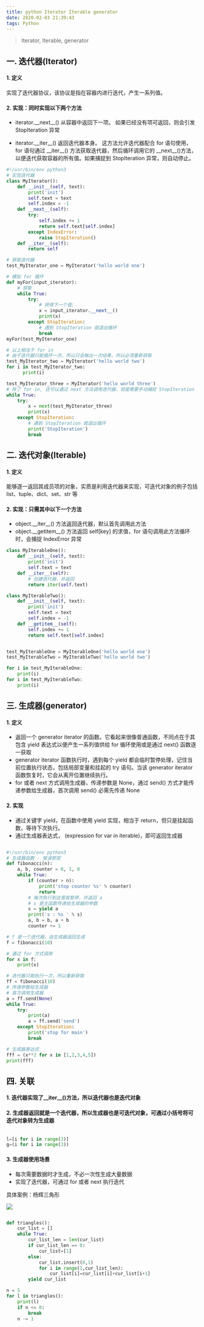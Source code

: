 ```yaml
---
title: python Iterator Iterable generator
date: 2020-02-03 21:39:43
tags: Python
---
```


> Iterator, Iterable, generator

<!-- more -->

## 一. 迭代器(Iterator)
#### 1. 定义
实现了迭代器协议，该协议是指在容器内进行迭代，产生一系列值。
#### 2. 实现：同时实现以下两个方法
- iterator.\_\_next\_\_()
从容器中返回下一项。 如果已经没有项可返回，则会引发 StopIteration 异常

- iterator.\_\_iter\_\_()
返回迭代器本身。 这方法允许迭代器配合 for 语句使用，for 语句通过 \_\_iter\_\_() 方法获取迭代器，然后循环调用它的 \_\_next\_\_()方法，以便迭代获取容器的所有值。如果捕捉到 StopIteration 异常，则自动停止。


```python
#!/usr/bin/env python3
# 实现迭代器
class MyIterator():
    def __init__(self, text):
        print('init')
        self.text = text
        self.index = -1
    def __next__(self):
        try:
            self.index += 1
            return self.text[self.index]
        except IndexError:
            raise StopIteration()
    def __iter__(self):
        return self

# 获取迭代器
test_MyIterator_one = MyIterator('hello world one')

# 模拟 for 循环
def myFor(input_iterator):
    # 获取
    while True:
        try:
            # 获得下一个值:
            x = input_iterator.__next__()
            print(x)
        except StopIteration:
            # 遇到 StopIteration 就退出循环
            break
myFor(test_MyIterator_one)

# 以上相当于 for in
# 由于迭代器只能循环一次，所以只会输出一次结果，所以必须重新获取
test_MyIterator_two = MyIterator('hello world two')
for i in test_MyIterator_two:
      print(i)

test_MyIterator_three = MyIterator('hello world three')
# 除了 for in, 还可以通过 next 方法调用迭代器，但是需要手动捕捉 StopIteration
while True:
    try:
        x = next(test_MyIterator_three)
        print(x)
    except StopIteration:
        # 遇到 StopIteration 就退出循环
        print('StopIteration')
        break
```


## 二. 迭代对象(Iterable)
#### 1. 定义
能够逐一返回其成员项的对象，实质是利用迭代器来实现，可迭代对象的例子包括 list、tuple、dict、set、str 等

#### 2. 实现：只需其中以下一个方法
- object.\_\_iter\_\_() 方法返回迭代器，默认首先调用此方法
- object.\_\_getitem\_\_() 方法返回 self[key] 的求值，for 语句调用此方法循环时，会捕捉 IndexError 异常

```python
class MyIterableOne():
    def __init__(self, text):
        print('init')
        self.text = text
    def __iter__(self):
        # 创建迭代器，并返回
        return iter(self.text)

class MyIterableTwo():
    def __init__(self, text):
        print('init')
        self.text = text
        self.index = -1
    def __getitem__(self):
        self.index += 1
        return self.text[self.index]


test_MyIterableOne = MyIterableOne('hello world one')
test_MyIterableTwo = MyIterableTwo('hello world two')

for i in test_MyIterableOne:
    print(i)
for i in test_MyIterableTwo:
    print(i)
```


## 三. 生成器(generator)
#### 1. 定义
- 返回一个 generator iterator 的函数。它看起来很像普通函数，不同点在于其包含 yield 表达式以便产生一系列值供给 for 循环使用或是通过 next() 函数逐一获取
- generator iterator 函数执行时，遇到每个 yield 都会临时暂停处理，记住当前位置执行状态，包括局部变量和挂起的 try 语句。当该 generator iterator 函数恢复时，它会从离开位置继续执行。
- for 或者 next 方式调用生成器，传递参数是 None，通过 send() 方式才能传递参数给生成器，首次调用 send() 必需先传递 None

#### 2. 实现
- 通过关键字 yield，在函数中使用 yield 实现，相当于 return，但只是挂起函数，等待下次执行。
- 通过生成器表达式， (expression for var in iterable)，即可返回生成器

```python

#!/usr/bin/env python3
# 生成器函数 - 斐波那契
def fibonacci(n): 
    a, b, counter = 0, 1, 0
    while True:
        if (counter > n):
            print('stop counter %s' % counter) 
            return
        # 每次执行到这里就暂停，并返回 a
        # s 是主函数传递给生成器的参数
        s = yield a
        print('s : %s ' % s)
        a, b = b, a + b
        counter += 1

# f 是一个迭代器，由生成器返回生成
f = fibonacci(10) 

# 通过 for 方式调用
for x in f:
    print(x)

# 迭代器只能执行一次，所以重新获取
ff = fibonacci(10) 
# 传递参数给生成器
# 首次调用生成器
a = ff.send(None)
while True:
    try:
        print(a)
        a = ff.send('send')
    except StopIteration:
        print('stop for main')
        break

# 生成器表达式
fff = (x**2 for x in [1,2,3,4,5])
print(fff)
```






## 四. 关联
#### 1. 迭代器实现了\_\_iter\_\_()方法，所以迭代器也是迭代对象
#### 2. 生成器返回就是一个迭代器，所以生成器也是可迭代对象，可通过小括号将可迭代对象转为生成器
```python

l=[i for i in range(3)]
g=(i for i in range(3))


```
#### 3. 生成器使用场景
- 每次需要数据时才生成，不必一次性生成大量数据
- 实现了迭代器，可通过 for 或者 next 执行迭代

具体案例：杨辉三角形

![](/img/2020/triangle.png)

```python

def triangles():
    cur_list = []
    while True:
        cur_list_len = len(cur_list)
        if cur_list_len == 0:
            cur_list=[1]
        else:
            cur_list.insert(0,1)
            for i in range(1,cur_list_len):
                cur_list[i]=cur_list[i]+cur_list[i+1]
        yield cur_list

n = 5
for l in triangles():
    print(l)
    if n <= 0:
        break
    n -= 1
```